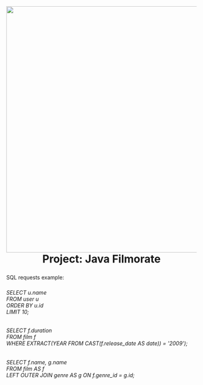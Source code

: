 <img align="right" height="650" src="https://i.imgur.com/nl7gglU.png"  />

###

<h1 align="center">Project: Java Filmorate</h1>

###

<p align="left">SQL requests example:</p>

###

<h6 align="left">SELECT u.name<br>FROM user u<br>ORDER BY u.id<br>LIMIT 10;</h6>

###

<h6 align="left">SELECT f.duration<br>FROM film f<br>WHERE EXTRACT(YEAR FROM CAST(f.release_date AS date)) = '2009');</h6>

###

<h6 align="left">SELECT f.name, g.name<br>FROM film AS f<br>LEFT OUTER JOIN genre AS g ON f.genre_id = g.id;</h6>

###